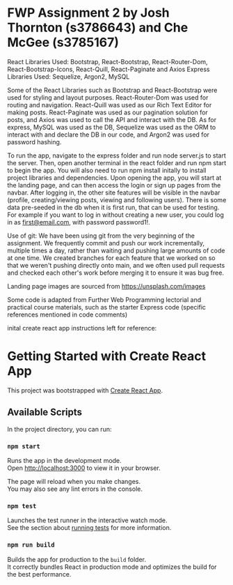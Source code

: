 # FWP Assignment 2 by Josh Thornton (s3786643) and Che McGee (s3785167)

React Libraries Used: Bootstrap, React-Bootstrap, React-Router-Dom, React-Bootstrap-Icons, React-Quill, React-Paginate and Axios
Express Libraries Used: Sequelize, Argon2, MySQL

Some of the React Libraries such as Bootstrap and React-Bootstrap were used for styling and layout purposes. React-Router-Dom was used for routing and navigation. React-Quill was used as our Rich Text Editor for making posts. React-Paginate was used as our pagination solution for posts, and Axios was used to call the API and interact with the DB.
As for express, MySQL was used as the DB, Sequelize was used as the ORM to interact with and declare the DB in our code, and Argon2 was used for password hashing.

To run the app, navigate to the express folder and run node server.js to start the server. Then, open another terminal in the react folder and run npm start to begin the app.
You will also need to run npm install initally to install project libraries and dependencies. Upon opening the app, you will start at the landing page, and can then access the login or sign up pages from the navbar. After logging in, the other site features will be visible in the navbar (profile, creating/viewing posts, viewing and following users). There is some data pre-seeded in the db when it is first run, that can be used for testing. For example if you want to log in without creating a new user, you could log in as first@email.com, with password password1!. 

Use of git:
We have been using git from the very beginning of the assignment. We frequently commit and push our work incrementally, multiple times a day, rather than waiting and pushing large amounts of code at one time. We created branches for each feature that we worked on so that we weren't pushing directly onto main, and we often used pull requests and checked each other's work before merging it to ensure it was bug free.

Landing page images are sourced from https://unsplash.com/images

Some code is adapted from Further Web Programming lectorial and practical course materials, such as the starter Express code (specific references mentioned in code comments)

inital create react app instructions left for reference:
# Getting Started with Create React App

This project was bootstrapped with [Create React App](https://github.com/facebook/create-react-app).

## Available Scripts

In the project directory, you can run:

### `npm start`

Runs the app in the development mode.\
Open [http://localhost:3000](http://localhost:3000) to view it in your browser.

The page will reload when you make changes.\
You may also see any lint errors in the console.

### `npm test`

Launches the test runner in the interactive watch mode.\
See the section about [running tests](https://facebook.github.io/create-react-app/docs/running-tests) for more information.

### `npm run build`

Builds the app for production to the `build` folder.\
It correctly bundles React in production mode and optimizes the build for the best performance.
